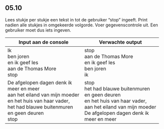 ## 05.10
Lees stukje per stukje een tekst in tot de gebruiker “stop” ingeeft. Print nadien alle stukjes in omgekeerde volgorde. Voer gegevenscontrole uit. Een gebruiker moet dus iets ingeven.

| Input aan de console | Verwachte output |
|----------------------|------------------|
| Ik<br>ben joren<br>en ik geef les<br>aan de Thomas More<br>stop | stop<br>aan de Thomas More<br>en ik geef les<br>ben joren<br>ik |
| De afgelopen dagen denk ik meer en meer<br>aan het eiland van mijn moeder<br>en het huis van haar vader,<br>het had blauwe buitenmuren en geen deuren<br>stop | stop<br>het had blauwe buitenmuren en geen deuren<br>en het huis van haar vader,<br>aan het eiland van mijn moeder<br>De afgelopen dagen denk ik meer en meer |